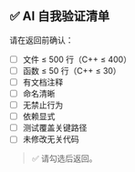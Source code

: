 ## ✅ AI 自我验证清单
请在返回前确认：
- [ ] 文件 ≤ 500 行（C++ ≤ 400）
- [ ] 函数 ≤ 50 行（C++ ≤ 30）
- [ ] 有文档注释
- [ ] 命名清晰
- [ ] 无禁止行为
- [ ] 依赖显式
- [ ] 测试覆盖关键路径
- [ ] 未修改无关代码

> ✅ 请勾选后返回。
